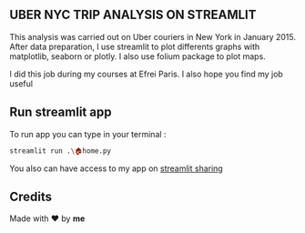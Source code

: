 ## UBER NYC TRIP ANALYSIS ON STREAMLIT
This analysis was carried out on Uber couriers in New York in January 2015.
<br>
After data preparation, I use streamlit to plot differents graphs with matplotlib, seaborn or plotly. 
I also use folium package to plot maps.

I did this job during my courses at Efrei Paris. I also hope you find my job useful 

## Run streamlit app
To run app you can type in your terminal : 
```sh
streamlit run .\🏠home.py
```
You also can have access to my app on [streamlit sharing](https://vincent9235-uber-nyc.streamlit.app/)
## Credits
Made with ❤️ by **me**
